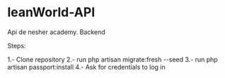 # leanWorld-API
 Api de nesher academy. Backend

Steps:

1.- Clone repository
2.- run php artisan migrate:fresh --seed
3.- run php artisan passport:install
4.- Ask for credentials to log in
